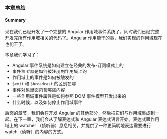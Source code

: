 ### 本章总结
#### Summary

现在我们已经开发了一个完整的 Angular 作用域事件系统了，同时我们已经完整开发完所有作用域相关的代码了。Angular 作用能干的事，我们实现的作用域现在也能干了。

本章我们学习了：

- Angular 事件系统是如何建立在经典的发布-订阅模式上的
- 事件监听器是如何被注册到作用域上的
- 作用域上的事件是如何被触发的
- `$emit` 和 `$broadcast` 的区别在哪
- 事件对象里面包含哪些内容
- 一些作用域事件属性是如何参照 DOM 事件模型开发出来的
- 什么时候，以及如何停止作用域事件

后面的章节，我们会在开发 Angular 的其他部分，然后把它们与作用域集成到一起。在下一章，我们会从了解表达式和 Angular 表达式语言开始。表达式跟作用域上的 watcher （侦听器）息息相关，并提供了一种更简明地表达需要进行 watch（侦听）的内容的方式。